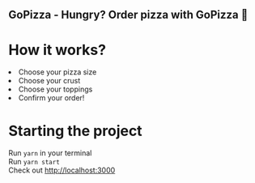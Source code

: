 ## GoPizza - Hungry? Order pizza with GoPizza 🍕

# How it works?
<li>Choose your pizza size</li>
<li>Choose your crust</li>
<li>Choose your toppings</li>
<li>Confirm your order!</li>


# Starting the project
Run `yarn` in your terminal
<br>
Run `yarn start`
<br>
Check out [http://localhost:3000](http://localhost:3000)



